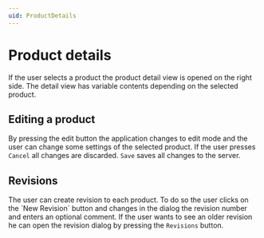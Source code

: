 ```yaml
---
uid: ProductDetails
---
```

# Product details

If the user selects a product the product detail view is opened on the right side. The detail view has variable contents depending on the selected product.

## Editing a product

By pressing the edit button the application changes to edit mode and the user can change some settings of the selected product. If the user presses `Cancel` all changes are discarded. `Save` saves all changes to the server.

## Revisions

The user can create revision to each product. To do so the user clicks on the ´New Revision´ button and changes in the dialog the revision number and enters an optional comment. If the user wants to see an older revision he can open the revision dialog by pressing the `Revisions` button.
